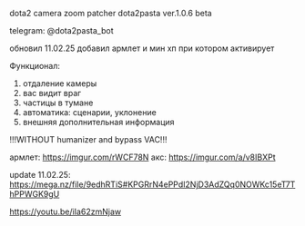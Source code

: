 dota2 camera zoom patcher dota2pasta ver.1.0.6 beta

telegram: @dota2pasta_bot

обновил 11.02.25 добавил армлет и мин хп при котором активирует

Функционал:
1) отдаление камеры
2) вас видит враг
3) частицы в тумане
4) автоматика: сценарии, уклонение
5) внешняя дополнительная информация

!!!WITHOUT humanizer and bypass VAC!!!

армлет: https://imgur.com/rWCF78N
акс: https://imgur.com/a/v8IBXPt

update 11.02.25: https://mega.nz/file/9edhRTiS#KPGRrN4ePPdI2NjD3AdZQq0NOWKc15eT7ThPPWGK9gU

https://youtu.be/iIa62zmNjaw



